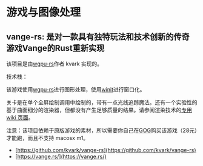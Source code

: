 # 游戏与图像处理

## vange-rs: 是对一款具有独特玩法和技术创新的传奇游戏Vange的Rust重新实现

该项目是由[wgpu-rs](https://github.com/gfx-rs/wgpu-rs)作者 kvark 实现的。

技术栈：

该游戏使用[wgpu-rs](https://github.com/gfx-rs/wgpu-rs)进行图形处理，使用[winit](https://github.com/tomaka/winit)进行窗口化。

关卡是在单个全屏绘制调用中绘制的，带有一点光线追踪魔法。还有一个实验性的基于曲面细分的渲染器，但都没有产生足够质量的结果。请参阅渲染技术的[专用 wiki 页面](https://github.com/kvark/vange-rs/wiki/Rendering-Techniques)。

注意：该项目依赖于原版游戏的素材，所以需要你自己在[GOG](https://www.gog.com/game/vangers)购买该游戏（28元）才能跑，而且不支持 macosx m1。

- [https://github.com/kvark/vange-rs](https://github.com/kvark/vange-rs)
- [https://vange.rs/](https://vange.rs/)
